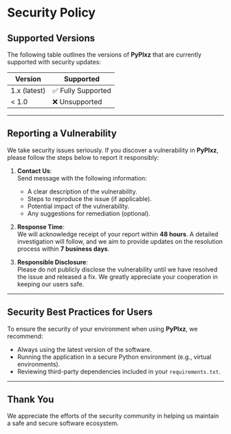 # Security Policy

## Supported Versions

The following table outlines the versions of **PyPIxz** that are currently
supported with security updates:

| Version         | Supported          |
|-----------------|--------------------|
| 1.x (latest)    | ✅ Fully Supported |
| < 1.0           | ❌ Unsupported     |

---

## Reporting a Vulnerability

We take security issues seriously. If you discover a vulnerability in
**PyPIxz**, please follow the steps below to report it responsibly:

1. **Contact Us**:  
Send message with the following information:
   - A clear description of the vulnerability.
   - Steps to reproduce the issue (if applicable).
   - Potential impact of the vulnerability.
   - Any suggestions for remediation (optional).

2. **Response Time**:  
We will acknowledge receipt of your report within **48 hours**. A detailed
investigation will follow, and we aim to provide updates on the resolution
process within **7 business days**.

3. **Responsible Disclosure**:  
Please do not publicly disclose the vulnerability until we have resolved
the issue and released a fix. We greatly appreciate your cooperation in
keeping our users safe.

---

## Security Best Practices for Users

To ensure the security of your environment when using **PyPIxz**, we recommend:

- Always using the latest version of the software.
- Running the application in a secure Python environment (e.g., virtual environments).
- Reviewing third-party dependencies included in your `requirements.txt`.

---

## Thank You

We appreciate the efforts of the security community in helping us maintain a
safe and secure software ecosystem.

